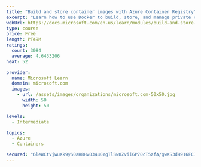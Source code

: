 ```yaml
---
title: "Build and store container images with Azure Container Registry"
excerpt: "Learn how to use Docker to build, store, and manage private container images with the Azure Container Registry."
webUrl: https://docs.microsoft.com/en-us/learn/modules/build-and-store-container-images/
type: course
price: Free
length: PT49M
ratings:
  count: 3084
  average: 4.6433206
heat: 52

provider:
  name: Microsoft Learn
  domain: microsoft.com
  images:
    - url: /assets/images/organizations/microsoft.com-50x50.jpg
      width: 50
      height: 50

levels:
  - Intermediate

topics:
  - Azure
  - Containers

secured: "6leWCtVjwuXk9yS0aH8Hv034u0YgTlSw8Zvii6P70cT5zfA/gwXS3dH916FCJO3LGmOGYjZLSgT8xVMTHOzDoZhOg4IcH/mU8DT5+ZCKqvSXgrFHsig809ypvXfkxmwRcB2r5J5Wr4glD9tFZ7eZpop5V/fVsRLUaARAOtuPb2IIlcclXnw//vxX5wKRTg0pNmq0Qwmdv+BW/xC4bHs/S5yC2pTv7c+piTPfNFXjRM8HXkgD5MctENv58M1rOHeBiyHIaJ6Jfodm3KDHywUW/FzigFTSZLppRXcaJJS6QJ1cNcTr/0RUm5rIAQicx81S9rft/Curzo9qZ2o/LkBHnDnMKyeXQdN86ZMzCJEglkCpU96lj5fpCZADH5KaPBRhLUuxoaEi33eeWmbjmXDwDWT7KgmyOsAJ3TuZZr6MDHM=;xHbFOjmmj+UJwwkKxME4Fg=="
---
```


